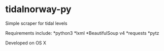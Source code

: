# tidalnorway-py
Simple scraper for tidal levels

Requirements include:
*python3
*lxml
*BeautifulSoup v4
*requests
*pytz

Developed on OS X